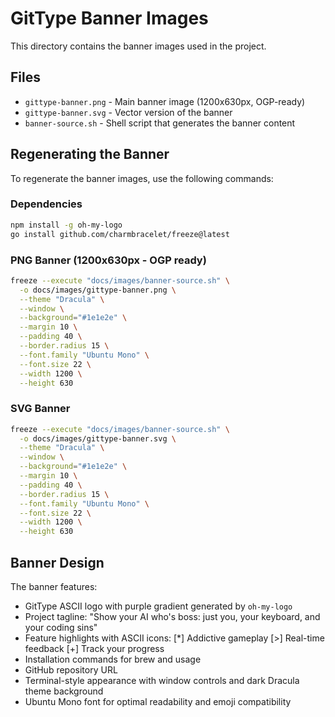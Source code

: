 # GitType Banner Images

This directory contains the banner images used in the project.

## Files

- `gittype-banner.png` - Main banner image (1200x630px, OGP-ready)
- `gittype-banner.svg` - Vector version of the banner
- `banner-source.sh` - Shell script that generates the banner content

## Regenerating the Banner

To regenerate the banner images, use the following commands:

### Dependencies
```bash
npm install -g oh-my-logo
go install github.com/charmbracelet/freeze@latest
```

### PNG Banner (1200x630px - OGP ready)
```bash
freeze --execute "docs/images/banner-source.sh" \
  -o docs/images/gittype-banner.png \
  --theme "Dracula" \
  --window \
  --background="#1e1e2e" \
  --margin 10 \
  --padding 40 \
  --border.radius 15 \
  --font.family "Ubuntu Mono" \
  --font.size 22 \
  --width 1200 \
  --height 630
```

### SVG Banner
```bash
freeze --execute "docs/images/banner-source.sh" \
  -o docs/images/gittype-banner.svg \
  --theme "Dracula" \
  --window \
  --background="#1e1e2e" \
  --margin 10 \
  --padding 40 \
  --border.radius 15 \
  --font.family "Ubuntu Mono" \
  --font.size 22 \
  --width 1200 \
  --height 630
```

## Banner Design

The banner features:
- GitType ASCII logo with purple gradient generated by `oh-my-logo`
- Project tagline: "Show your AI who's boss: just you, your keyboard, and your coding sins"
- Feature highlights with ASCII icons: [*] Addictive gameplay [>] Real-time feedback [+] Track your progress
- Installation commands for brew and usage
- GitHub repository URL
- Terminal-style appearance with window controls and dark Dracula theme background
- Ubuntu Mono font for optimal readability and emoji compatibility